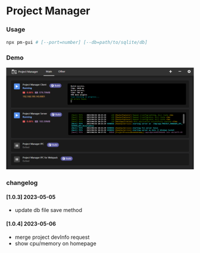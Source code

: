 # Project Manager

### Usage

```bash
npx pm-gui # [--port=number] [--db=path/to/sqlite/db]
```

### Demo

![image](./docs/main.png)

### changelog

#### [1.0.3] 2023-05-05

- update db file save method

#### [1.0.4] 2023-05-06

- merge project devInfo request
- show cpu/memory on homepage
